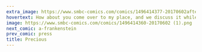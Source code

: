 ```yaml
---
extra_image: https://www.smbc-comics.com/comics/1496414377-20170602after.png
hovertext: How about you come over to my place, and we discuss it while eating 1/400th of my rations and water supply.
image: https://www.smbc-comics.com/comics/1496414360-20170602 (1).png
next_comic: a-frankenstein
prev_comic: press
title: Precious
---
```


